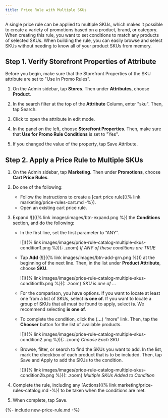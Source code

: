 ```yaml
---
title: Price Rule with Multiple SKUs
---
```


A single price rule can be applied to multiple SKUs, which makes it possible to create a variety of promotions based on a product, brand, or category. When creating this rule, you want to set conditions to match any products of selected SKUs. When building the rule, you can easily browse and select SKUs without needing to know all of your product SKUs from memory.

## Step 1. Verify Storefront Properties of Attribute

Before you begin, make sure that the Storefront Properties of the SKU attribute are set to "Use in Promo Rules".

1. On the Admin sidebar, tap **Stores**. Then under **Attributes**, choose **Product**.

1. In the search filter at the top of the **Attribute** Column, enter "sku". Then, tap <span class="btn">Search</span>.

1. Click to open the attribute in edit mode.

1. In the panel on the left, choose **Storefront Properties**. Then, make sure that **Use for Promo Rule Conditions** is set to "Yes".

1. If you changed the value of the property, tap <span class="btn">Save Attribute</span>.

## Step 2. Apply a Price Rule to Multiple SKUs

1. On the Admin sidebar, tap **Marketing**. Then under **Promotions**, choose **Cart Price Rules**.

1. Do one of the following:

   * Follow the instructions to create a [cart price rule]({% link marketing/price-rules-cart.md -%}).
   * Open an existing cart price rule.

1. Expand ![]({% link images/images/btn-expand.png %}) the **Conditions** section, and do the following:

    * In the first line, set the first parameter to “ANY”.

        ![]({% link images/images/price-rule-catalog-multiple-skus-condition1.png %}){: .zoom}
        *If ANY of these conditions are TRUE*

    * Tap **Add** (![]({% link images/images/btn-add-grn.png %})) at the beginning of the next line. Then, in the list under **Product Attribute**, choose **SKU**.

        ![]({% link images/images/price-rule-catalog-multiple-skus-condition1b.png %}){: .zoom}
        *SKU is one of …*

    * For the comparison, you have options. If you want to locate at least one from a list of SKUs, select **is one of**. If you want to locate a group of SKUs that all must be found to apply, select **is**. We recommend selecting **is one of**.

    * To complete the condition, click the (**…**) “more” link. Then, tap the **Chooser** button for the list of available products.

        ![]({% link images/images/price-rule-catalog-multiple-skus-condition2.png %}){: .zoom}
        *Choose Each SKU*

    * Browse, filter, or search to find the SKUs you want to add. In the list, mark the checkbox of each product that is to be included. Then, tap <span class="btn">Save and Apply</span> to add the SKUs to the condition.

        ![]({% link images/images/price-rule-catalog-multiple-skus-condition2b.png %}){: .zoom}
        *Multiple SKUs Added to Condition*

1. Complete the rule, including any [Actions]({% link marketing/price-rules-catalog.md -%}) to be taken when the conditions are met.

1. When complete, tap <span class="btn">Save</span>.

{%- include new-price-rule.md -%}
